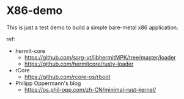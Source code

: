 # X86-demo

This is just a test demo to build a simple bare-metal x86 application.

ref:
* hermit-core
  * https://github.com/ssrg-vt/libhermitMPK/tree/master/loader
  * https://github.com/hermitcore/rusty-loader
* rCore
  * https://github.com/rcore-os/rboot
* Philipp Oppermann's blog
  * https://os.phil-opp.com/zh-CN/minimal-rust-kernel/
